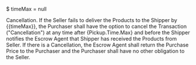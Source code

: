$ timeMax = null

Cancellation. If the Seller fails to deliver the Products to the Shipper by {{timeMax}}, the Purchaser shall have the option to cancel the Transaction ("Cancellation") at any time after {Pickup.Time.Max} and before the Shipper notifies the Escrow Agent that Shipper has received the Products from Seller. If there is a Cancellation, the Escrow Agent shall return the Purchase Price to the Purchaser and the Purchaser shall have no other obligation to the Seller.